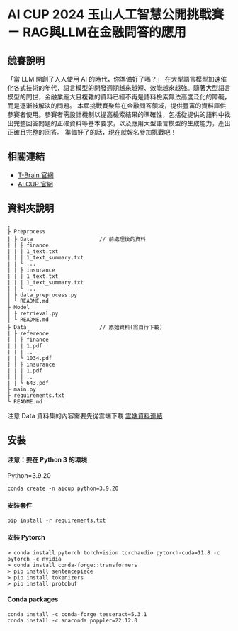 # AI CUP 2024 玉山人工智慧公開挑戰賽 － RAG與LLM在金融問答的應用

## 競賽說明
「當 LLM 開創了人人使用 AI 的時代，你準備好了嗎？」
在大型語言模型加速催化各式技術的年代，語言模型的開發週期越來越短、效能越來越強。隨著大型語言模型的問世，金融業龐大且複雜的資料已經不再是語料檢索無法高度泛化的障礙，而是逐漸被解決的問題。
本屆挑戰賽聚焦在金融問答領域，提供豐富的資料庫供參賽者使用。參賽者需設計機制以提高檢索結果的準確性，包括從提供的語料中找出完整回答問題的正確資料等基本要求，以及應用大型語言模型的生成能力，產出正確且完整的回答。
準備好了的話，現在就報名參加挑戰吧！

## 相關連結
- [T-Brain 官網](https://tbrain.trendmicro.com.tw/Competitions/Details/37)
- [AI CUP 官網](https://www.aicup.tw/ai-cup-2024-competition)

## 資料夾說明
```
.
├ Preprocess
| ├ Data                     // 前處理後的資料
| | ├ finance
| | | 1_text.txt
| | | 1_text_summary.txt
| | └ ...
| | ├ insurance
| | | 1_text.txt
| | | 1_text_summary.txt
| | └ ...
│ ├ data_preprocess.py
│ └ README.md
├ Model
│ ├ retrieval.py
│ └ README.md
├ Data                       // 原始資料(需自行下載)
| ├ reference
| │ ├ finance
| | | 1.pdf
| | | ..
| | └ 1034.pdf 
| │ ├ insurance
| | | 1.pdf
| | | ..
| | └ 643.pdf 
├ main.py
├ requirements.txt
└ README.md
```
注意 Data 資料集的內容需要先從雲端下載
[雲端資料連結]()

## 安裝
#### 注意：要在 Python 3 的環境
Python=3.9.20
```
conda create -n aicup python=3.9.20
```
#### 安裝套件
```
pip install -r requirements.txt
```

#### 安裝 Pytorch
```
> conda install pytorch torchvision torchaudio pytorch-cuda=11.8 -c pytorch -c nvidia
> conda install conda-forge::transformers
> pip install sentencepiece
> pip install tokenizers
> pip install protobuf
```
#### Conda packages
```
conda install -c conda-forge tesseract=5.3.1
conda install -c anaconda poppler=22.12.0
```